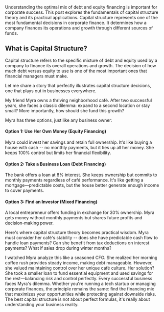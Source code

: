 Understanding the optimal mix of debt and equity financing is important for corporate success. This post explores the fundamentals of capital structure theory and its practical applications.
Capital structure represents one of the most fundamental decisions in corporate finance. It determines how a company finances its operations and growth through different sources of funds.

## What is Capital Structure?
Capital structure refers to the specific mixture of debt and equity used by a company to finance its overall operations and growth. The decision of how much debt versus equity to use is one of the most important ones that financial managers must make.

Let me share a story that perfectly illustrates capital structure decisions, one that plays out in businesses everywhere.

My friend Myra owns a thriving neighborhood café. After two successful years, she faces a classic dilemma: expand to a second location or stay small? More importantly, how should she fund this growth?

Myra has three options, just like any business owner:
#### Option 1: Use Her Own Money (Equity Financing)
Myra could invest her savings and retain full ownership. It's like buying a house with cash -- no monthly payments, but it ties up all her money. She keeps 100% control but limits her financial flexibility.

#### Option 2: Take a Business Loan (Debt Financing)
The bank offers a loan at 8% interest. She keeps ownership but commits to monthly payments regardless of café performance. It's like getting a mortgage—predictable costs, but the house better generate enough income to cover payments.

#### Option 3: Find an Investor (Mixed Financing)
A local entrepreneur offers funding in exchange for 30% ownership. Myra gets money without monthly payments but shares future profits and decision-making power.

Here's where capital structure theory becomes practical wisdom. Myra must consider her café's stability -- does she have predictable cash flow to handle loan payments? Can she benefit from tax deductions on interest payments? What if sales drop during winter months?

I watched Myra analyze this like a seasoned CFO. She realized her morning coffee rush provides steady income, making debt manageable. However, she valued maintaining control over her unique café culture.
Her solution? She took a smaller loan to fund essential equipment and used savings for the rest—balancing risk and control perfectly.
Every successful business faces Myra's dilemma. Whether you're running a tech startup or managing corporate finances, the principle remains the same: find the financing mix that maximizes your opportunities while protecting against downside risks.
The best capital structure is not about perfect formulas, it's really about understanding your business reality.